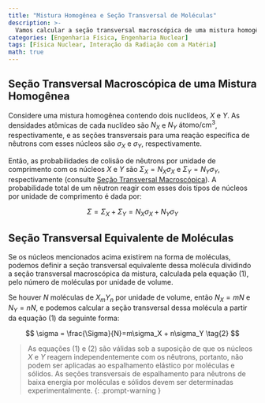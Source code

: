 ```yaml
---
title: "Mistura Homogênea e Seção Transversal de Moléculas"
description: >-
  Vamos calcular a seção transversal macroscópica de uma mistura homogênea contendo dois ou mais nuclídeos.
categories: [Engenharia Física, Engenharia Nuclear]
tags: [Física Nuclear, Interação da Radiação com a Matéria]
math: true
---
```

## Seção Transversal Macroscópica de uma Mistura Homogênea

Considere uma mistura homogênea contendo dois nuclídeos, $X$ e $Y$. As densidades atômicas de cada nuclídeo são $N_X$ e $N_Y$ $\text{átomo/cm}^3$, respectivamente, e as seções transversais para uma reação específica de nêutrons com esses núcleos são $\sigma_X$ e $\sigma_Y$, respectivamente.

Então, as probabilidades de colisão de nêutrons por unidade de comprimento com os núcleos $X$ e $Y$ são $\Sigma_X=N_X\sigma_X$ e $\Sigma_Y=N_Y\sigma_Y$, respectivamente (consulte [Seção Transversal Macroscópica](/posts/Neutron-Interactions-and-Cross-sections/#seção-transversal-macroscópica)). A probabilidade total de um nêutron reagir com esses dois tipos de núcleos por unidade de comprimento é dada por:

$$ \Sigma = \Sigma_X + \Sigma_Y = N_X\sigma_X + N_Y\sigma_Y \tag{1}$$

## Seção Transversal Equivalente de Moléculas

Se os núcleos mencionados acima existirem na forma de moléculas, podemos definir a seção transversal equivalente dessa molécula dividindo a seção transversal macroscópica da mistura, calculada pela equação (1), pelo número de moléculas por unidade de volume.

Se houver $N$ moléculas de $X_mY_n$ por unidade de volume, então $N_X=mN$ e $N_Y=nN$, e podemos calcular a seção transversal dessa molécula a partir da equação (1) da seguinte forma:

$$ \sigma = \frac{\Sigma}{N}=m\sigma_X + n\sigma_Y \tag{2} $$

> As equações (1) e (2) são válidas sob a suposição de que os núcleos $X$ e $Y$ reagem independentemente com os nêutrons, portanto, não podem ser aplicadas ao espalhamento elástico por moléculas e sólidos.
> As seções transversais de espalhamento para nêutrons de baixa energia por moléculas e sólidos devem ser determinadas experimentalmente.
{: .prompt-warning }